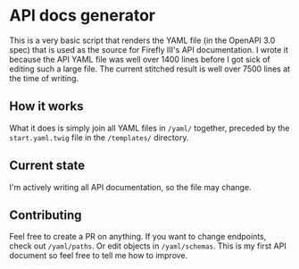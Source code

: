 # API docs generator
This is a very basic script that renders the YAML file (in the OpenAPI 3.0 spec) that is used as the source for Firefly III's API documentation. I wrote it because the API YAML file was well over 1400 lines before I got sick of editing such a large file. The current stitched result is well over 7500 lines at the time of writing.


## How it works
What it does is simply join all YAML files in `/yaml/` together, preceded by the `start.yaml.twig` file in the `/templates/` directory.

## Current state
I'm actively writing all API documentation, so the file may change.

## Contributing
Feel free to create a PR on anything. If you want to change endpoints, check out `/yaml/paths`. Or edit objects in `/yaml/schemas`. This is my first API document so feel free to tell me how to improve.